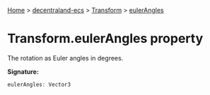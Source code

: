 [Home](./index) &gt; [decentraland-ecs](./decentraland-ecs.md) &gt; [Transform](./decentraland-ecs.transform.md) &gt; [eulerAngles](./decentraland-ecs.transform.eulerangles.md)

# Transform.eulerAngles property

The rotation as Euler angles in degrees.

**Signature:**
```javascript
eulerAngles: Vector3
```
